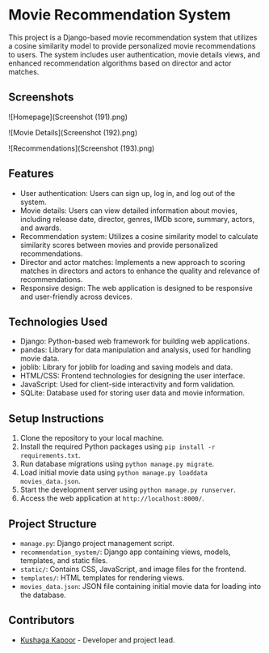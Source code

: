 # Movie Recommendation System

This project is a Django-based movie recommendation system that utilizes a cosine similarity model to provide personalized movie recommendations to users. The system includes user authentication, movie details views, and enhanced recommendation algorithms based on director and actor matches.

## Screenshots

![Homepage](Screenshot (191).png)

![Movie Details](Screenshot (192).png)

![Recommendations](Screenshot (193).png)


## Features

- User authentication: Users can sign up, log in, and log out of the system.
- Movie details: Users can view detailed information about movies, including release date, director, genres, IMDb score, summary, actors, and awards.
- Recommendation system: Utilizes a cosine similarity model to calculate similarity scores between movies and provide personalized recommendations.
- Director and actor matches: Implements a new approach to scoring matches in directors and actors to enhance the quality and relevance of recommendations.
- Responsive design: The web application is designed to be responsive and user-friendly across devices.

## Technologies Used

- Django: Python-based web framework for building web applications.
- pandas: Library for data manipulation and analysis, used for handling movie data.
- joblib: Library for joblib for loading and saving models and data.
- HTML/CSS: Frontend technologies for designing the user interface.
- JavaScript: Used for client-side interactivity and form validation.
- SQLite: Database used for storing user data and movie information.

## Setup Instructions

1. Clone the repository to your local machine.
2. Install the required Python packages using `pip install -r requirements.txt`.
3. Run database migrations using `python manage.py migrate`.
4. Load initial movie data using `python manage.py loaddata movies_data.json`.
5. Start the development server using `python manage.py runserver`.
6. Access the web application at `http://localhost:8000/`.

## Project Structure

- `manage.py`: Django project management script.
- `recommendation_system/`: Django app containing views, models, templates, and static files.
- `static/`: Contains CSS, JavaScript, and image files for the frontend.
- `templates/`: HTML templates for rendering views.
- `movies_data.json`: JSON file containing initial movie data for loading into the database.

## Contributors

- [Kushaga Kapoor](https://github.com/kushagrakapoor) - Developer and project lead.

